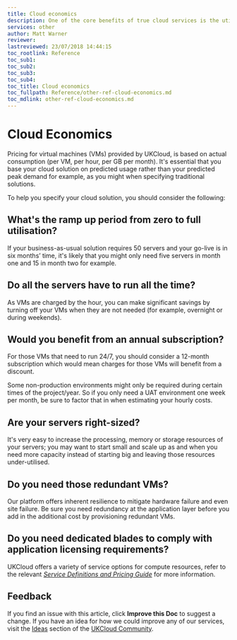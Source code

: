 ```yaml
---
title: Cloud economics
description: One of the core benefits of true cloud services is the utility price models that they are based on. This pricing is designed to facilitate new levels of agility, flexibility and scalability in stark contrast to traditional solutions
services: other
author: Matt Warner
reviewer:
lastreviewed: 23/07/2018 14:44:15
toc_rootlink: Reference
toc_sub1: 
toc_sub2:
toc_sub3:
toc_sub4:
toc_title: Cloud economics
toc_fullpath: Reference/other-ref-cloud-economics.md
toc_mdlink: other-ref-cloud-economics.md
---
```


# Cloud Economics

Pricing for virtual machines (VMs) provided by UKCloud, is based on actual consumption (per VM, per hour, per GB per month). It's essential that you base your cloud solution on predicted usage rather than your predicted peak demand for example, as you might when specifying traditional solutions.

To help you specify your cloud solution, you should consider the following:

## What's the ramp up period from zero to full utilisation?

If your business-as-usual solution requires 50 servers and your go-live is in six months’ time, it's likely that you might only need five servers in month one and 15 in month two for example.

## Do all the servers have to run all the time?

As VMs are charged by the hour, you can make significant savings by turning off your VMs when they are not needed (for example, overnight or during weekends).

## Would you benefit from an annual subscription?

For those VMs that need to run 24/7, you should consider a 12-month subscription which would mean charges for those VMs will benefit from a discount.

Some non-production environments might only be required during certain times of the project/year. So if you only need a UAT environment one week per month, be sure to factor that in when estimating your hourly costs.

## Are your servers right-sized?

It's very easy to increase the processing, memory or storage resources of your servers; you may want to start small and scale up as and when you need more capacity instead of starting big and leaving those resources under-utilised.

## Do you need those redundant VMs?

Our platform offers inherent resilience to mitigate hardware failure and even site failure. Be sure you need redundancy at the application layer before you add in the additional cost by provisioning redundant VMs.

## Do you need dedicated blades to comply with application licensing requirements?

UKCloud offers a variety of service options for compute resources, refer to the relevant [*Service Definitions and Pricing Guide*](other-ref-service-definitions.md) for more information.

## Feedback

If you find an issue with this article, click **Improve this Doc** to suggest a change. If you have an idea for how we could improve any of our services, visit the [Ideas](https://community.ukcloud.com/ideas) section of the [UKCloud Community](https://community.ukcloud.com).
